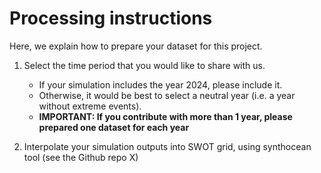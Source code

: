 # Processing instructions

Here, we explain how to prepare your dataset for this project.

1. Select the time period that you would like to share with us.

    - If your simulation includes the year 2024, please include it.
    -  Otherwise, it would be best to select a neutral year (i.e. a year without extreme events).
    - **IMPORTANT: If you contribute with more than 1 year, please prepared one dataset for each year**
    

2. Interpolate your simulation outputs into SWOT grid, using synthocean tool (see the Github repo X)
